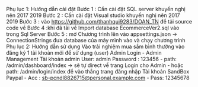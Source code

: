 Phụ lục 1: Hướng dẫn cài đặt
Bước 1 : Cần cài đặt SQL server khuyến nghị nên 2017 2019
Bước 2 : Cần cài đặt Visual studio  khuyến nghị nên 2017 2019 
Bước 3 : vào https://github.com/thanhqui9283/DOAN_TN để tải source code về
Bước 4 :khi đã tải về Import database EcommerceVer2.sql vào trong Sql Server
Bước 5 : mở Chương trình lên vào appsettings.json -> ConnectionStrings     đưa database của máy mình vào và chạy chương trình 
Phụ lục 2: Hướng dẫn sử dụng
        Vào trải nghiệm mua sắm bình thường vào đăng ký 1 tài khoản mới để sử dụng  (user)
     Admin
     Login - Admin Management
     Tài khoản admin
         User: admin
        Password : 123456
        - path: /admin/dashboard/index -> sẽ tự direct về trang Login cho Admin
       - hoặc path: /admin/login/index để vào thẳng trang đăng nhập
    Tài khoản SandBox Paypal
     - Acc : sb-pcndl8826715@personal.example.com
     - Pass: 12345678

